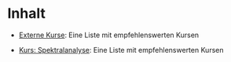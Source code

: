 # Inhalt
 
 - [Externe Kurse](kurse.md): Eine Liste mit empfehlenswerten Kursen
 
 - [Kurs: Spektralanalyse](spektralanalyse/kurse.md): Eine Liste mit empfehlenswerten Kursen